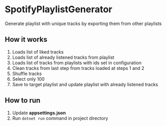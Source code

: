 ﻿# SpotifyPlaylistGenerator

Generate playlist with unique tracks by exporting them from other playlists

## How it works

1. Loads list of liked tracks
2. Loads list of already listened tracks from playlist
3. Loads list of tracks from playlists with ids set in configuration
4. Clean tracks from last step from tracks loaded at steps 1 and 2
5. Shuffle tracks
6. Select only 100
7. Save to target playlist and update playlist with already listened tracks

## How to run

1. Update **appsettings.json**
2. Run `dotnet run` command in project directory